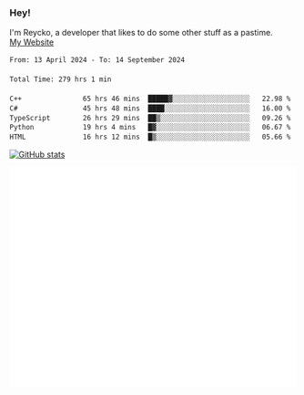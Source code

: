 ### Hey!
I'm Reycko, a developer that likes to do some other stuff as a pastime.  
[My Website](https://reycko.root.sx)

<!--START_SECTION:wakasection-->

```txt
From: 13 April 2024 - To: 14 September 2024

Total Time: 279 hrs 1 min

C++               65 hrs 46 mins  █████▓░░░░░░░░░░░░░░░░░░░   22.98 %
C#                45 hrs 48 mins  ████░░░░░░░░░░░░░░░░░░░░░   16.00 %
TypeScript        26 hrs 29 mins  ██▒░░░░░░░░░░░░░░░░░░░░░░   09.26 %
Python            19 hrs 4 mins   █▓░░░░░░░░░░░░░░░░░░░░░░░   06.67 %
HTML              16 hrs 12 mins  █▒░░░░░░░░░░░░░░░░░░░░░░░   05.66 %
```

<!--END_SECTION:wakasection-->

[![GitHub stats](https://github-readme-stats.vercel.app/api?username=Reycko&show_icons=true&theme=dark&hide_title=true&count_private=true)](https://github.com/anuraghazra/github-readme-stats)

![Metrics](/github-metrics.svg)
